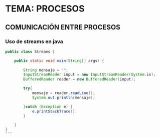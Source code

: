 # TEMA: PROCESOS
## COMUNICACIÓN ENTRE PROCESOS

### Uso de streams en java 

```java
public class Streams {

    public static void main(String[] args) {
        
        String mensaje = "";
        InputStreamReader input = new InputStreamReader(System.in);
        BufferedReader reader = new BufferedReader(input);

        try{
            mensaje = reader.readLine();
            System.out.println(mensaje);

        }catch (Exception e) {
            e.printStackTrace();
        }

    }
}
´´´


